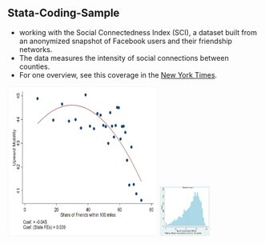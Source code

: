 ## Stata-Coding-Sample

* working with the Social Connectedness Index (SCI), a dataset built from an anonymized snapshot of Facebook users and their friendship networks. 
* The data measures the intensity of social connections between counties. 
* For one overview, see this coverage in the [New York Times](https://www.nytimes.com/interactive/2018/09/19/upshot/facebook-county-friendships.html).




<img src="./output/1.png" width="300" height="300" >

<img src="./output/2.png" width="100" height="100">


